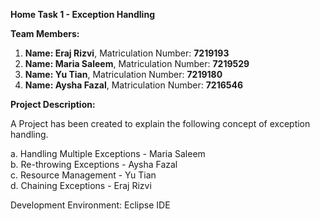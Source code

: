 **Home Task 1 - Exception Handling**

**Team Members:**
  1. **Name: Eraj Rizvi**, 
     Matriculation Number: **7219193**
  3. **Name: Maria Saleem**, 
     Matriculation Number: **7219529**
  5. **Name: Yu Tian**, 
     Matriculation Number: **7219180**
  7. **Name: Aysha Fazal**, 
     Matriculation Number: **7216546**
     
**Project Description:** 

A Project has been created to explain the following concept of exception handling.

a. Handling Multiple Exceptions - Maria Saleem
<br/> 
b. Re-throwing Exceptions - Aysha Fazal
<br/> 
c. Resource Management - Yu Tian
<br/> 
d. Chaining Exceptions - Eraj Rizvi

Development Environment: Eclipse IDE
